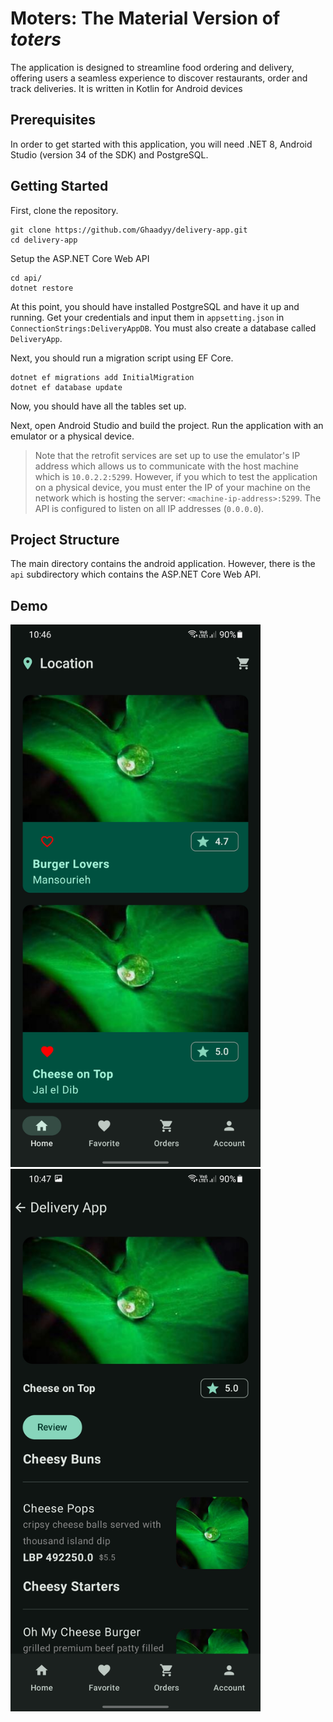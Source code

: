 # Moters: The Material Version of _toters_

The application is designed to streamline food ordering and delivery, offering users a seamless experience to discover restaurants, order and track deliveries. It is written in Kotlin for Android devices

## Prerequisites

In order to get started with this application, you will need .NET 8, Android Studio (version 34 of the SDK) and PostgreSQL.

## Getting Started

First, clone the repository.

```
git clone https://github.com/Ghaadyy/delivery-app.git
cd delivery-app
```

Setup the ASP.NET Core Web API

```
cd api/
dotnet restore
```

At this point, you should have installed PostgreSQL and have it up and running. Get your credentials and input them in `appsetting.json` in `ConnectionStrings:DeliveryAppDB`. You must also create a database called `DeliveryApp`.

Next, you should run a migration script using EF Core.

```
dotnet ef migrations add InitialMigration
dotnet ef database update
```

Now, you should have all the tables set up.

Next, open Android Studio and build the project. Run the application with an emulator or a physical device.

> Note that the retrofit services are set up to use the emulator's IP address which allows us to communicate with the host machine which is `10.0.2.2:5299`. However, if you which to test the application on a physical device, you must enter the IP of your machine on the network which is hosting the server: `<machine-ip-address>:5299`. The API is configured to listen on all IP addresses (`0.0.0.0`).

## Project Structure

The main directory contains the android application. However, there is the `api` subdirectory which contains the ASP.NET Core Web API.

## Demo

<img width="400" src="docs/asstets/homepage.jpg" alt="Homepage" />

<img width="400" src="docs/asstets/restaurant.jpg" alt="Homepage" />
